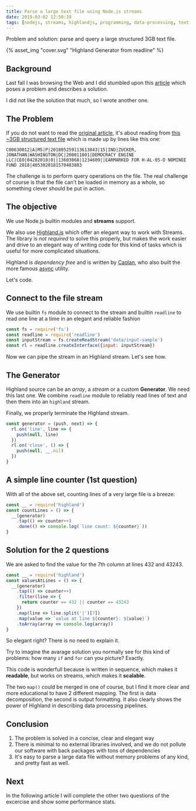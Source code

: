```yaml
---
title: Parse a large text file using Node.js streams
date: 2019-03-02 12:50:19
tags: [nodejs, streams, highlandjs, programming, data-processing, text-files]
---
```


Problem and solution: parse and query a large structured 3GB text file.

{% asset_img "cover.svg" "Highland Generator from readline" %}

<!-- more --> 

## Background

Last fall I was browsing the Web and I did stumbled upon this [article](https://itnext.io/using-node-js-to-read-really-really-large-files-pt-1-d2057fe76b33) which poses a problem and describes a solution. 

I did not like the solution that much, so I wrote another one. 

## The Problem

If you do not want to read the [original article](https://itnext.io/using-node-js-to-read-really-really-large-files-pt-1-d2057fe76b33), it's about reading from [this ~3GB structured text file](https://www.fec.gov/files/bulk-downloads/2018/indiv18.zip) which is made up by lines like this one:

```
C00630012|A|M5|P|201805259113613843|15|IND|ZUCKER, JONATHAN|WASHINGTON|DC|200011801|DEMOCRACY ENGINE LLC|CEO|04282018|0||13603068|1234609||EARMARKED FOR H-AL-05-D NOMINEE FUND 2018|4053020181570483883
```

The challenge is to perform query operations on the file. The real challenge of course is that the file can't be loaded in memory as a whole, so something clever should be put in action. 

## The objective

We use Node.js builtin modules and **streams** support.

We also use [Highland.js](http://highlandjs.org/) which offer an elegant way to work with Streams. The library is *not required* to solve this properly, but makes the work easier and drive to an elegant way of writing code for this kind of tasks which is useful for more complicated situations.

Highland is *dependency free* and is written by [Caolan](https://github.com/caolan), who also built the more famous [async](https://github.com/caolan/async) utility.

Let's code.

## Connect to the file stream

We use builtin `fs` module to connect to the stream and builtin `readline` to read one line at a time in an elegant and reliable fashion

```javascript
const fs = require('fs')
const readline = require('readline')
const inputStream = fs.createReadStream('data/input-sample')
const rl = readline.createInterface({input: inputStream})
```

Now we can pipe the stream in an Highland stream. Let's see how.

## The Generator

Highland source can be an *array*, a *stream* or a custom **Generator**. We need this last one. We combine `readline` module to reliably read lines of text and then them into an `highland` stream. 

Finally, we properly terminate the Highland stream. 

```javascript
const generator = (push, next) => {
  rl.on('line', line => {
    push(null, line)
  })
  rl.on('close', () => {
    push(null, __.nil)
  })
}
```

## A simple line counter (1st question)

With all of the above set, counting lines of a very large file is a breeze:

```javascript
const __ = require('highland')
const countLines = () => {
  __(generator)
    .tap(() => counter++)
    .done(() => console.log(`line count: ${counter}`))
}
```

## Solution for the 2 questions

We are asked to find the value for the 7th column at lines 432 and 43243.

```javascript
const __ = require('highland')
const valuesAtLines = () => {
  __(generator)
    .tap(() => counter++)
    .filter(line => {
      return counter == 432 || counter == 43243
    })
    .map(line => line.split('|')[7])
    .map(value => `value at line ${counter}: ${value}`)
    .toArray(array => console.log(array))
}
```

So elegant right? There is no need to explain it. 

Try to imagine the avarage solution you normally see for this kind of problems: how many `if` and `for` can you picture? Exactly. 

This code is wonderfull because is written in sequence, which makes it **readable**, but works on streams, which makes it **scalable**.

The two `map()` could be merged in one of course, but I find it more clear and more educational to have 2 different mapping. The first is data decomposition, the second is output formatting. It also clearly shows the power of Highland in describing data processing pipelines. 

## Conclusion

1. The problem is solved in a concise, clear and elegant way
2. There is minimal to no external libraries involved, and we do not pollute our software with back packages with tons of dependencies
3. It's easy to parse a large data file without memory problems of any kind, and pretty fast as well. 

## Next

In the following article I will complete the other two questions of the excercise and show some performance stats.
